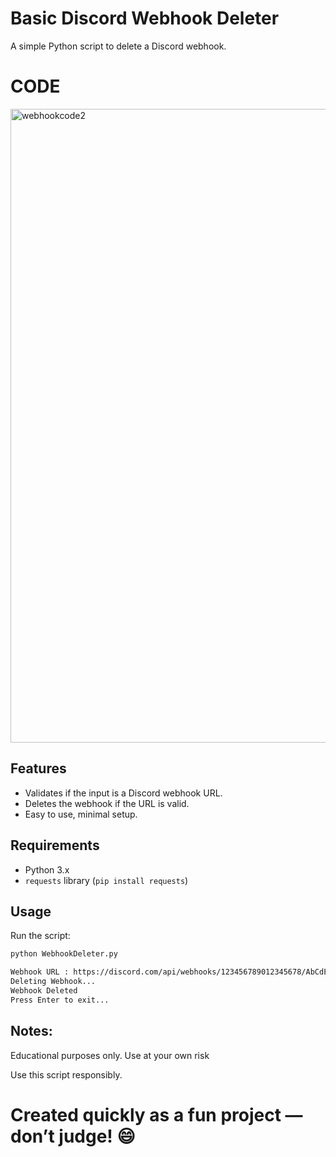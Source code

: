 # Basic Discord Webhook Deleter

A simple Python script to delete a Discord webhook.

# CODE
<img width="1172" height="1014" alt="webhookcode2" src="https://github.com/user-attachments/assets/62487fc2-6972-4ccc-8cc0-489fb97aa207" />


## Features

- Validates if the input is a Discord webhook URL.
- Deletes the webhook if the URL is valid.
- Easy to use, minimal setup.

## Requirements

- Python 3.x
- `requests` library (`pip install requests`)

## Usage

Run the script:

```bash
python WebhookDeleter.py
```

```bash
Webhook URL : https://discord.com/api/webhooks/123456789012345678/AbCdEfGhIjKlMnOpQrStUvWxYz9876543210
Deleting Webhook...
Webhook Deleted
Press Enter to exit...
```

## Notes:

Educational purposes only.
Use at your own risk


Use this script responsibly.

# Created quickly as a fun project — don’t judge! 😄
